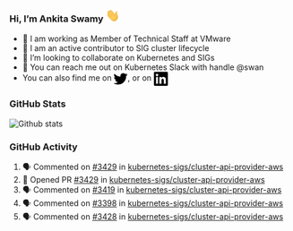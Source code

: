 ### Hi, I’m Ankita Swamy <img src="svg/wave.gif" width="25px"> 

- 💼 I am working as Member of Technical Staff at VMware
- 👀 I am an active contributor to SIG cluster lifecycle 
- 💞️ I’m looking to collaborate on Kubernetes and SIGs
- 💬 You can reach me out on Kubernetes Slack with handle @swan
- You can also find me on <a href="https://twitter.com/SwamyAnkita" target="blank"><img align="center" src="https://raw.githubusercontent.com/Ankitasw/Ankitasw/master/svg/twitter.svg" alt="Ankitasw" height="25" width="25" color="#1DA1f2" /></a>, or on <a href="https://www.linkedin.com/in/Ankitaswamy/" target="blank"><img align="center" src="https://raw.githubusercontent.com/Ankitasw/Ankitasw/master/svg/linkedin.svg" alt="Ankitasw" height="25" width="25" /></a>

### GitHub Stats
![Github stats](https://github-readme-stats.vercel.app/api?username=Ankitasw&count_private=true&show_icons=true&theme=tokyonight)

### GitHub Activity 
<!--START_SECTION:activity-->
1. 🗣 Commented on [#3429](https://github.com/kubernetes-sigs/cluster-api-provider-aws/issues/3429) in [kubernetes-sigs/cluster-api-provider-aws](https://github.com/kubernetes-sigs/cluster-api-provider-aws)
2. 💪 Opened PR [#3429](https://github.com/kubernetes-sigs/cluster-api-provider-aws/pull/3429) in [kubernetes-sigs/cluster-api-provider-aws](https://github.com/kubernetes-sigs/cluster-api-provider-aws)
3. 🗣 Commented on [#3419](https://github.com/kubernetes-sigs/cluster-api-provider-aws/issues/3419) in [kubernetes-sigs/cluster-api-provider-aws](https://github.com/kubernetes-sigs/cluster-api-provider-aws)
4. 🗣 Commented on [#3398](https://github.com/kubernetes-sigs/cluster-api-provider-aws/issues/3398) in [kubernetes-sigs/cluster-api-provider-aws](https://github.com/kubernetes-sigs/cluster-api-provider-aws)
5. 🗣 Commented on [#3428](https://github.com/kubernetes-sigs/cluster-api-provider-aws/issues/3428) in [kubernetes-sigs/cluster-api-provider-aws](https://github.com/kubernetes-sigs/cluster-api-provider-aws)
<!--END_SECTION:activity-->
